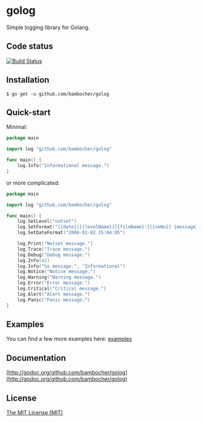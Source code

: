 golog
==========

Simple logging library for Golang.

Code status
-----------

[![Build Status](https://travis-ci.org/bambocher/golog.svg?branch=master)](https://travis-ci.org/bambocher/golog)

Installation
------------

    $ go get -u github.com/bambocher/golog

Quick-start
-----------

Minimal:

```go
package main

import log "github.com/bambocher/golog"

func main() {
    log.Info("Informational message.")
}

```

or more complicated:

```go
package main

import log "github.com/bambocher/golog"

func main() {
    log.SetLevel("notset")
    log.SetFormat("[{date}][{levelName}][{fileName}:{lineNo}] {message}")
    log.SetDateFormat("2006-01-02 15:04:05")

    log.Print("Notset message.")
    log.Trace("Trace message.")
    log.Debug("Debug message.")
    log.Info(42)
    log.Info("%s message.", "Informational")
    log.Notice("Notice message.")
    log.Warning("Warning message.")
    log.Error("Error message.")
    log.Critical("Critical message.")
    log.Alert("Alert message.")
    log.Panic("Panic message.")
}

```

Examples
--------

You can find a few more examples here: [examples](examples/)

Documentation
-------------

[http://godoc.org/github.com/bambocher/golog](http://godoc.org/github.com/bambocher/golog)

License
-------

[The MIT License (MIT)](LICENSE)
